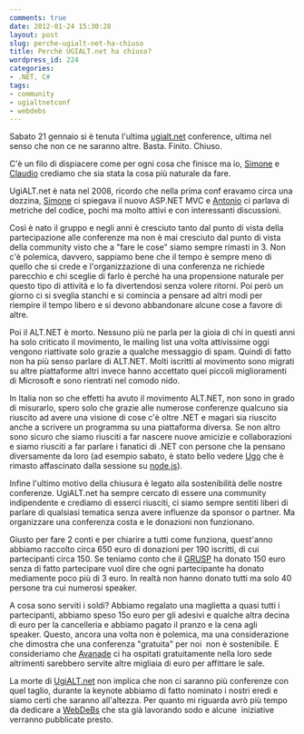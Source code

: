 ```yaml
---
comments: true
date: 2012-01-24 15:30:28
layout: post
slug: perche-ugialt-net-ha-chiuso
title: Perchè UGIALT.net ha chiuso?
wordpress_id: 224
categories:
- .NET, C#
tags:
- community
- ugialtnetconf
- webdebs
---
```


Sabato 21 gennaio si è tenuta l'ultima [ugialt.net](http://ugialt.net) conference, ultima nel senso che non ce ne saranno altre. Basta. Finito. Chiuso.

C'è un filo di dispiacere come per ogni cosa che finisce ma io, [Simone](http://twitter.com/simonech) e [Claudio](http://twitter.com/jitidea) crediamo che sia stata la cosa più naturale da fare.

UgiALT.net è nata nel 2008, ricordo che nella prima conf eravamo circa una dozzina, [Simone](http://codeclimber.net.nz/) ci spiegava il nuovo ASP.NET MVC e [Antonio](http://blogs.ugidotnet.org/antonioganci/) ci parlava di metriche del codice, pochi ma molto attivi e con interessanti discussioni.


Così è nato il gruppo e negli anni è cresciuto tanto dal punto di vista della partecipazione alle conferenze ma non è mai cresciuto dal punto di vista della community visto che a "fare le cose" siamo sempre rimasti in 3. Non c'è polemica, davvero, sappiamo bene che il tempo è sempre meno di quello che si crede e l'organizzazione di una conferenza ne richiede parecchio e chi sceglie di farlo è perché ha una propensione naturale per questo tipo di attività e lo fa divertendosi senza volere ritorni. Poi però un giorno ci si sveglia stanchi e si comincia a pensare ad altri modi per riempire il tempo libero e si devono abbandonare alcune cose a favore di altre.

Poi il ALT.NET è morto. Nessuno più ne parla per la gioia di chi in questi anni ha solo criticato il movimento, le mailing list una volta attivissime oggi vengono riattivate solo grazie a qualche messaggio di spam. Quindi di fatto non ha più senso parlare di ALT.NET. Molti iscritti al movimento sono migrati su altre piattaforme altri invece hanno accettato quei piccoli miglioramenti di Microsoft e sono rientrati nel comodo nido.

In Italia non so che effetti ha avuto il movimento ALT.NET, non sono in grado di misurarlo, spero solo che grazie alle numerose conferenze qualcuno sia riuscito ad avere una visione di cose c'è oltre .NET e magari sia riuscito anche a scrivere un programma su una piattaforma diversa. Se non altro sono sicuro che siamo riusciti a far nascere nuove amicizie e collaborazioni e siamo riusciti a far parlare i fanatici di .NET con persone che la pensano diversamente da loro (ad esempio sabato, è stato bello vedere [Ugo](http://twitter.com/imperugo) che è rimasto affascinato dalla sessione su [node.js](http://nodejs.org/)).

Infine l'ultimo motivo della chiusura è legato alla sostenibilità delle nostre conferenze. UgiALT.net ha sempre cercato di essere una community indipendente e crediamo di esserci riusciti, ci siamo sempre sentiti liberi di parlare di qualsiasi tematica senza avere influenze da sponsor o partner. Ma organizzare una conferenza costa e le donazioni non funzionano.

Giusto per fare 2 conti e per chiarire a tutti come funziona, quest'anno abbiamo raccolto circa 650 euro di donazioni per 190 iscritti, di cui partecipanti circa 150. Se teniamo conto che il [GRUSP](http://www.grusp.it/) ha donato 150 euro senza di fatto partecipare vuol dire che ogni partecipante ha donato mediamente poco più di 3 euro. In realtà non hanno donato tutti ma solo 40 persone tra cui numerosi speaker.

A cosa sono serviti i soldi? Abbiamo regalato una maglietta a quasi tutti i partecipanti, abbiamo speso 15o euro per gli adesivi e qualche altra decina di euro per la cancelleria e abbiamo pagato il pranzo e la cena agli speaker. Questo, ancora una volta non è polemica, ma una considerazione che dimostra che una conferenza "gratuita" per noi  non è sostenibile. E consideriamo che [Avanade](http://www.avanade.com/it-it/Pages/default.aspx) ci ha ospitati gratuitamente nella loro sede altrimenti sarebbero servite altre migliaia di euro per affittare le sale.

La morte di [UgiALT.net](http://ugialt.net) non implica che non ci saranno più conferenze con quel taglio, durante la keynote abbiamo di fatto nominato i nostri eredi e siamo certi che saranno all'altezza. Per quanto mi riguarda avrò più tempo da dedicare a [WebDeBs](http://webdebs.org) che sta già lavorando sodo e alcune  iniziative verranno pubblicate presto.


